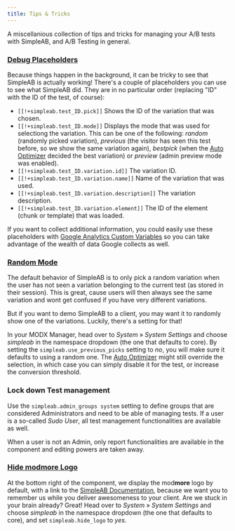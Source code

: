 ```yaml
---
title: Tips & Tricks
---
```


A miscellanious collection of tips and tricks for managing your A/B tests with SimpleAB, and A/B Testing in general.

### [Debug Placeholders](#debugplaceholders)

Because things happen in the background, it can be tricky to see that SimpleAB is actually working! There's a couple of placeholders you can use to see what SimpleAB did. They are in no particular order (replacing "ID" with the ID of the test, of course):

- `[[!+simpleab.test_ID.pick]]` Shows the ID of the variation that was chosen.
- `[[!+simpleab.test_ID.mode]]` Displays the mode that was used for selectiong the variation. This can be one of the following: _random_ (randomly picked variation), _previous_ (the visitor has seen this test before, so we show the same variation again), _bestpick_ (when the [Auto Optimizer](Auto_Optimizer) decided the best variation) or _preview_ (admin preview mode was enabled).
- `[[!+simpleab.test_ID.variation.id]]` The variation ID.
- `[[!+simpleab.test_ID.variation.name]]` Name of the variation that was used.
- `[[!+simpleab.test_ID.variation.description]]` The variation description.
- `[[!+simpleab.test_ID.variation.element]]` The ID of the element (chunk or template) that was loaded.

If you want to collect additional information, you could easily use these placeholders with [Google Analytics Custom Variables](https://developers.google.com/analytics/devguides/collection/gajs/gaTrackingCustomVariables) so you can take advantage of the wealth of data Google collects as well. 

### [Random Mode](#random)

The default behavior of SimpleAB is to only pick a random variation when the user has not seen a variation belonging to the current test (as stored in their session). This is great, cause users will then always see the same variation and wont get confused if you have very different variations.

But if you want to demo SimpleAB to a client, you may want it to randomly show one of the variations. Luckily, there's a setting for that!

In your MODX Manager, head over to _System_ » _System Settings_ and choose _simpleab_ in the namespace dropdown (the one that defaults to core). By setting the `simpleab.use_previous_picks` setting to _no_, you will make sure it defaults to using a random one. The [Auto Optimizer](Auto_Optimizer) might still override the selection, in which case you can simply disable it for the test, or increase the conversion threshold.

### Lock down Test management

Use the `simpleab.admin_groups system` setting to define groups that are considered Administrators and need to be able of managing tests. If a user is a so-called _Sudo User_, all test management functionalities are available as well.

When a user is not an Admin, only report functionalities are available in the component and editing powers are taken away.

### [Hide mod**more** Logo](#logo)

At the bottom right of the component, we display the mod**more** logo by default, with a link to the [SimpleAB Documentation](https://modmore.com/extras/simpleab/documentation/), because we want you to remember us while you deliver awesomeness to your client. Are we stuck in your brain already? Great! Head over to _System_ » _System Settings_ and choose _simpleab_ in the namespace dropdown (the one that defaults to core), and set `simpleab.hide_logo` to _yes_.